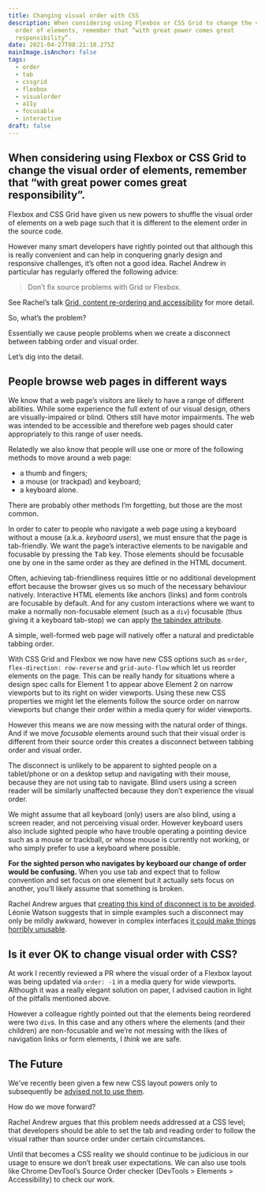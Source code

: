 ```yaml
---
title: Changing visual order with CSS
description: When considering using Flexbox or CSS Grid to change the visual
  order of elements, remember that “with great power comes great
  responsibility”.
date: 2021-04-27T08:21:10.275Z
mainImage.isAnchor: false
tags:
  - order
  - tab
  - cssgrid
  - flexbox
  - visualorder
  - a11y
  - focusable
  - interactive
draft: false
---
```

When considering using Flexbox or CSS Grid to change the visual order of elements, remember that “with great power comes great responsibility”.
---

Flexbox and CSS Grid have given us new powers to shuffle the visual order of elements on a web page such that it is different to the element order in the source code.

However many smart developers have rightly pointed out that although this is really convenient and can help in conquering gnarly design and responsive challenges, it’s often not a good idea. Rachel Andrew in particular has regularly offered the following advice:

> Don’t fix source problems with Grid or Flexbox.

See Rachel’s talk [Grid, content re-ordering and accessibility](https://noti.st/rachelandrew/Mny9Vg/grid-content-re-ordering-and-accessibility#sd6FiEH) for more detail.

So, what’s the problem?

Essentially we cause people problems when we create a disconnect between tabbing order and visual order. 

Let’s dig into the detail.

## People browse web pages in different ways

We know that a web page’s visitors are likely to have a range of different abilities. While some experience the full extent of our visual design, others are visually-impaired or blind. Others still have motor impairments. The web was intended to be accessible and therefore web pages should cater appropriately to this range of user needs.

Relatedly we also know that people will use one or more of the following methods to move around a web page:

- a thumb and fingers; 
- a mouse (or trackpad) and keyboard; 
- a keyboard alone.

There are probably other methods I’m forgetting, but those are the most common.

In order to cater to people who navigate a web page using a keyboard without a mouse (a.k.a. _keyboard users_), we must ensure that the page is tab-friendly. We want the page’s interactive elements to be navigable and focusable by pressing the <kbd>Tab</kbd> key. Those elements should be focusable one by one in the same order as they are defined in the HTML document. 

Often, achieving tab-friendliness requires little or no additional development effort because the browser gives us so much of the necessary behaviour natively. Interactive HTML elements like anchors (links) and form controls are focusable by default. And for any custom interactions where we want to make a normally non-focusable element (such as a `div`) focusable (thus giving it a keyboard tab-stop) we can apply [the tabindex attribute](https://fuzzylogic.me/posts/using-the-tabindex-attribute/).

A simple, well-formed web page will natively offer a natural and predictable tabbing order.

With CSS Grid and Flexbox we now have new CSS options such as `order`, `flex-direction: row-reverse` and `grid-auto-flow` which let us reorder elements on the page. This can be really handy for situations where a design spec calls for Element 1 to appear above Element 2 on narrow viewports but to its right on wider viewports. Using these new CSS properties we might let the elements follow the source order on narrow viewports but change their order within a media query for wider viewports.

However this means we are now messing with the natural order of things. And if we move _focusable_ elements around such that their visual order is different from their source order this creates a disconnect between tabbing order and visual order.

The disconnect is unlikely to be apparent to sighted people on a tablet/phone or on a desktop setup and navigating with their mouse, because they are not using tab to navigate. Blind users using a screen reader will be similarly unaffected because they don’t experience the visual order. 

We might assume that all keyboard (only) users are also blind, using a screen reader, and not perceiving visual order. However keyboard users also include sighted people who have trouble operating a pointing device such as a mouse or trackball, or whose mouse is currently not working, or who simply prefer to use a keyboard where possible. 

**For the sighted person who navigates by keyboard our change of order would be confusing.** When you use tab and expect that to follow convention and set focus on one element but it actually sets focus on another, you’ll likely assume that something is broken.

Rachel Andrew argues that [creating this kind of disconnect is to be avoided](https://rachelandrew.co.uk/archives/2019/06/04/grid-content-re-ordering-and-accessibility/). Léonie Watson suggests that in simple examples such a disconnect may only be mildly awkward, however in complex interfaces [it could make things horribly unusable](https://tink.uk/flexbox-the-keyboard-navigation-disconnect/).

## Is it ever OK to change visual order with CSS?

At work I recently reviewed a PR where the visual order of a Flexbox layout was being updated via `order: -1` in a media query for wide viewports. Although it was a really elegant solution on paper, I advised caution in light of the pitfalls mentioned above.

However a colleague rightly pointed out that the elements being reordered were two `div`s. In this case and any others where the elements (and their children) are non-focusable and we’re not messing with the likes of navigation links or form elements, I _think_ we are safe.

## The Future

We’ve recently been given a few new CSS layout powers only to subsequently be [advised not to use them](https://fuzzylogic.me/posts/using-css-display-contents-to-snap-grandchild-elements-to-a-grid/).

How do we move forward?

Rachel Andrew argues that this problem needs addressed at a CSS level; that developers should be able to set the tab and reading order to follow the visual rather than source order under certain circumstances.

Until that becomes a CSS reality we should continue to be judicious in our usage to ensure we don’t break user expectations. We can also use tools like Chrome DevTool’s Source Order checker (DevTools > Elements > Accessibility) to check our work.
